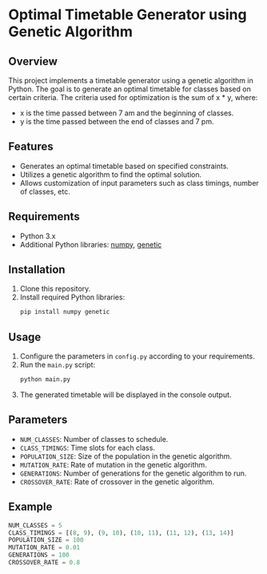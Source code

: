 # Optimal Timetable Generator using Genetic Algorithm

## Overview
This project implements a timetable generator using a genetic algorithm in Python. The goal is to generate an optimal timetable for classes based on certain criteria. The criteria used for optimization is the sum of x * y, where:
- x is the time passed between 7 am and the beginning of classes.
- y is the time passed between the end of classes and 7 pm.

## Features
- Generates an optimal timetable based on specified constraints.
- Utilizes a genetic algorithm to find the optimal solution.
- Allows customization of input parameters such as class timings, number of classes, etc.

## Requirements
- Python 3.x
- Additional Python libraries: [numpy](https://numpy.org/), [genetic](https://pypi.org/project/genetic/)

## Installation
1. Clone this repository.
2. Install required Python libraries:
    ```bash
    pip install numpy genetic
    ```

## Usage
1. Configure the parameters in `config.py` according to your requirements.
2. Run the `main.py` script:
    ```bash
    python main.py
    ```
3. The generated timetable will be displayed in the console output.

## Parameters
- `NUM_CLASSES`: Number of classes to schedule.
- `CLASS_TIMINGS`: Time slots for each class.
- `POPULATION_SIZE`: Size of the population in the genetic algorithm.
- `MUTATION_RATE`: Rate of mutation in the genetic algorithm.
- `GENERATIONS`: Number of generations for the genetic algorithm to run.
- `CROSSOVER_RATE`: Rate of crossover in the genetic algorithm.

## Example
```python
NUM_CLASSES = 5
CLASS_TIMINGS = [(8, 9), (9, 10), (10, 11), (11, 12), (13, 14)]
POPULATION_SIZE = 100
MUTATION_RATE = 0.01
GENERATIONS = 100
CROSSOVER_RATE = 0.8
